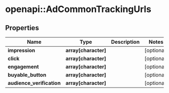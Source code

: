 # openapi::AdCommonTrackingUrls


## Properties
Name | Type | Description | Notes
------------ | ------------- | ------------- | -------------
**impression** | **array[character]** |  | [optional] 
**click** | **array[character]** |  | [optional] 
**engagement** | **array[character]** |  | [optional] 
**buyable_button** | **array[character]** |  | [optional] 
**audience_verification** | **array[character]** |  | [optional] 


